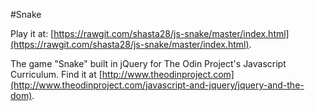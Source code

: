 #Snake

Play it at: [https://rawgit.com/shasta28/js-snake/master/index.html](https://rawgit.com/shasta28/js-snake/master/index.html).

The game "Snake" built in jQuery for The Odin Project's Javascript Curriculum. Find it at [http://www.theodinproject.com](http://www.theodinproject.com/javascript-and-jquery/jquery-and-the-dom).
